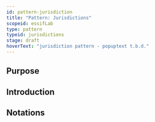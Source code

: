 ```yaml
---
id: pattern-jurisdiction
title: "Pattern: Jurisdictions"
scopeid: essifLab
type: pattern
typeid: jurisdictions
stage: draft
hoverText: "jurisdiction pattern - popuptext t.b.d."
---
```

<!-- A pattern captures/describes a set of concepts, relations between them, and rules or constraints that (instances) thereof comply with. As such, it is a concise and possibly formal description of a coherent set of ideas, a mental model if you will, that can be used to facilitate one's thinking about/with these concepts.
Please fill in the placeholders in this file as follows:
- `<ExistingScopeID>`: machine readable text that identifies the scope in which this pattern is defined;
- `<Existing Scope>`: human readable text that identifies the scope in which this pattern is defined;
- `<NewPatternID>`: machine readable text that identifies this pattern within <ExistingScopeID>;
- `<New Pattern>`: human readable text that identifies this pattern within <Existing Scope>;
-->

## Purpose
<!-- Concisely describe what can you do with the pattern that is (at least) harder if you didn't have it. -->

## Introduction
<!-- Gently introduce the pattern, by referring to real-world situations and using colloquial terms, so that when someone has read the text, (s)he knows what it is about, and is ready to delve into the specifics of the pattern. -->

## Notations
<!-- This (optional) section specifies the notations that are used, or refers to such a specification. -->

## <!-- any number of other sections, as is fit for describing the pattern -->
<!-- text as appropriate for such a section -->

<!--
---
## Footnotes

[//]: # This (optional) section contains any footnotes that may have been specified in the text above.

[^1]: the text for footnote [^1] goes here.

-->